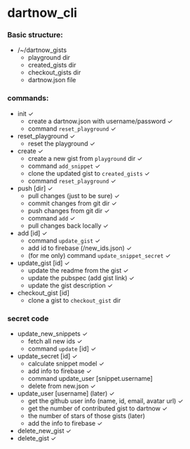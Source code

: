 # dartnow_cli

### Basic structure:

* /~/dartnow_gists
  * playground dir
  * created_gists dir
  * checkout_gists dir
  * dartnow.json file
  
### commands:

* init ✓
  * create a dartnow.json with username/password ✓
  * command `reset_playground` ✓
* reset_playground ✓
  * reset the playground ✓
* create ✓
  * create a new gist from `playground` dir ✓
  * command `add_snippet` ✓
  * clone the updated gist to `created_gists` ✓
  * command `reset_playground` ✓
* push [dir] ✓
  * pull changes (just to be sure)  ✓
  * commit changes from git dir ✓
  * push changes from git dir ✓
  * command `add` ✓
  * pull changes back locally ✓
* add [id] ✓
  * command `update_gist` ✓
  * add id to firebase (/new_ids.json) ✓
  * (for me only) command `update_snippet_secret` ✓
* update_gist [id] ✓
  * update the readme from the gist ✓
  * update the pubspec (add gist link) ✓
  * update the gist description ✓
* checkout_gist [id]
  * clone a gist to `checkout_gist` dir

### secret code
* update_new_snippets ✓
  * fetch all new ids ✓
  * command `update` [id] ✓
* update_secret [id] ✓
  * calculate snippet model ✓
  * add info to firebase ✓
  * command update_user [snippet.username]
  * delete from new.json ✓
* update_user [username] (later) ✓
  * get the github user info (name, id, email, avatar url) ✓
  * get the number of contributed gist to dartnow ✓
  * the number of stars of those gists (later)
  * add the info to firebase ✓
* delete_new_gist ✓
* delete_gist ✓
